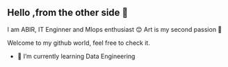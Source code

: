 ## Hello ,from the other side 👋

I am ABIR, IT Enginner and Mlops enthusiast :blush:
Art is my second passion :art: 

Welcome to my github world, feel free to check it. 

- 🌱 I’m currently learning Data Engineering

<!---
abiart/abiart is a ✨ special ✨ repository because its `README.md` (this file) appears on your GitHub profile.
You can click the Preview link to take a look at your changes.
--->
